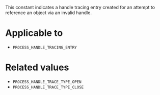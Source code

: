 This constant indicates a handle tracing entry created for an attempt to reference an object via an invalid handle.

# Applicable to
 - `PROCESS_HANDLE_TRACING_ENTRY`

# Related values
 - `PROCESS_HANDLE_TRACE_TYPE_OPEN`
 - `PROCESS_HANDLE_TRACE_TYPE_CLOSE`
